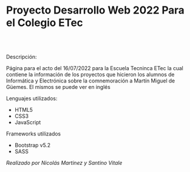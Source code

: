 # Proyecto Desarrollo Web 2022 Para el Colegio ETec 
<br>
<br>
<p>Descripción:</p>
<p>Página para el acto del 16/07/2022 para la Escuela Tecninca ETec la cual contiene la información de los proyectos que hicieron los alumnos de Informática y Electrónica sobre la comnemoración a Martín Miguel de Güemes. El mismos se puede ver en inglés</p>

<p>Lenguajes utilizados:</p>
<ul>
  <li>HTML5</li>
  <li>CSS3</li>
  <li>JavaScript</li>
</ul>

<p>Frameworks utilizados</p>
<ul>
  <li>Bootstrap v5.2</li>
  <li>SASS</li>
</ul>

*Realizado por Nicolás Martinez y Santino Vitale*
